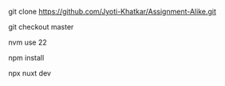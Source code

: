 
<!-- clone the assignment -->
git clone https://github.com/Jyoti-Khatkar/Assignment-Alike.git

<!-- checkout branch -->
git checkout master

<!-- if have nvm :- -->
<!-- Use the latest version of node -->
nvm use 22

<!-- install the dependemcies of project -->
npm install

<!-- to run the application use -->
npx nuxt dev